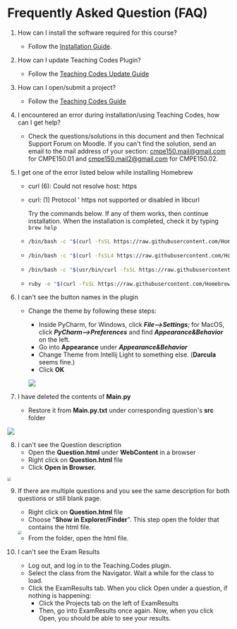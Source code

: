# Frequently Asked Question (FAQ)

1. How can I install the software required for this course?
   * Follow the [Installation Guide](InstallationGuide.md).

2. How can I update Teaching Codes Plugin?
   * Follow the [Teaching Codes Update Guide](TeachingCodesGuide.md)

3. How can I open/submit a project?
   * Follow the [Teaching Codes Guide](TeachingCodesGuide.md)

4. I encountered an error during installation/using Teaching Codes, how can I get help?
   * Check the questions/solutions in this document and then Technical Support Forum on Moodle. If you can't find the solution, send an email to the mail address of your section: cmpe150.mail@gmail.com for CMPE150.01 and cmpe150.mail2@gmail.com for CMPE150.02.

5. I get one of the error listed below while installing Homebrew 

   * curl (6): Could not resolve host: https
   * curl: (1) Protocol ' https not supported or disabled in libcurl

     Try the commands below. If any of them works, then continue installation. When the installation is completed, check it by typing ```brew help```

   * ```bash
     /bin/bash -c "$(curl -fsSL https://raw.githubusercontent.com/Homebrew/install/master/install.sh)"	
     ```

   * ```bash 
     /bin/bash -c "$(curl -fsSL4 https://raw.githubusercontent.com/Homebrew/install/master/install.sh)"
     ```

   * ```bash
     /bin/bash -c "$(usr/bin/curl -fsSL https://raw.githubusercontent.com/Homebrew/install/master/install.sh)"
     ```

   * ```bash
     ruby -e "$(curl -fsSL https://raw.githubusercontent.com/Homebrew/install/master/install)"
     ```

6. I can't see the button names in the plugin <a name="button"></a>

   * Change the theme by following these steps:

     * Inside PyCharm, for Windows, click ***File-->Settings***; for MacOS, click ***PyCharm-->Preferences*** and find ***Appearance&Behavior*** on the left. 
     * Go into **Appearance** under ***Appearance&Behavior*** 
     * Change Theme from Intellij Light to something else. (**Darcula** seems fine.)
     * Click **OK**

     ![](figures/ChangeTheme.png)

7. I have deleted the contents of **Main.py** <a name="mainpy"></a>
   * Restore it from **Main.py.txt** under corresponding question's **src** folder

![](figures/Maintxt.png)

8. I can't see the Question description <a name="description"></a>
   * Open the **Question.html** under **WebContent** in a browser
   * Right click on **Question.html** file
   * Click **Open in Browser.** 

<img src="figures/HTML_Browser.png"  style="zoom:50%;" />

9. If there are multiple questions and you see the same description for both questions or still blank page. 

   * Right click on **Question.html** file
   * Choose "**Show in Explorer/Finder**". This step open the folder that contains the html file.

   <img src="figures/HTML_Explorer.png" style="zoom: 50%;" />

   * From the folder, open the html file.

10. I can't see the Exam Results <a name="examresults"></a>

    * Log out, and log in to the Teaching.Codes plugin.	
    * Select the class from the Navigator. Wait a while for the class to load. 
    * Click the ExamResults tab. When you click Open under a question, if nothing is happening:
      * Click the Projects tab on the left of ExamResults
      * Then, go into ExamResults once again. Now, when you click Open, you should be able to see your results. 

